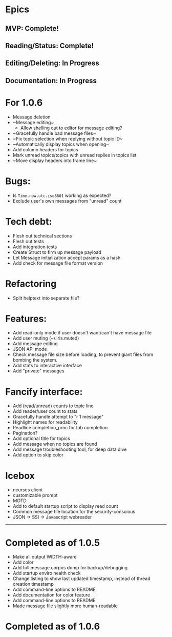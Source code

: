 # Epics
## MVP: Complete!
## Reading/Status: Complete!
## Editing/Deleting: In Progress
## Documentation: In Progress

# For 1.0.6
* Message deletion
* ~Message editing~
  * Allow shelling out to editor for message editing?
* ~Gracefully handle bad message files~
* ~Fix topic selection when replying without topic ID~
* ~Automatically display topics when opening~
* Add column headers for topics
* Mark unread topics/topics with unread replies in topics list
* ~Move display headers into frame line~

# Bugs:
* Is `Time.now.utc.iso8601` working as expected?
* Exclude user's own messages from "unread" count

# Tech debt:
* Flesh out technical sections
* Flesh out tests
* Add integration tests
* Create Struct to firm up message payload
* Let Message initialization accept params as a hash
* Add check for message file format version

# Refactoring
* Split helptext into separate file?

# Features:
* Add read-only mode if user doesn't want/can't have message file
* Add user muting (~/.iris.muted)
* Add message editing
* JSON API mode
* Check message file size before loading, to prevent giant files from bombing the system.
* Add stats to interactive interface
* Add "private" messages

# Fancify interface:
* Add (read/unread) counts to topic line
* Add reader/user count to stats
* Gracefully handle attempt to "r 1 message"
* Highlight names for readability
* Readline.completion_proc for tab completion
* Pagination?
* Add optional title for topics
* Add message when no topics are found
* Add message troubleshooting tool, for deep data dive
* Add option to skip color

# Icebox
* ncurses client
* customizable prompt
* MOTD
* Add to default startup script to display read count
* Common message file location for the security-conscious
* JSON -> SSI -> Javascript webreader

---

# Completed as of 1.0.5
* Make all output WIDTH-aware
* Add color
* Add full message corpus dump for backup/debugging
* Add startup enviro health check
* Change listing to show last updated timestamp, instead of thread creation timestamp
* Add command-line options to README
* Add documentation for color feature
* Add command-line options to README
* Made message file slightly more human-readable

# Completed as of 1.0.6
